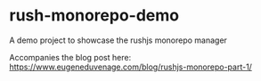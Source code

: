 # rush-monorepo-demo
A demo project to showcase the rushjs monorepo manager

Accompanies the blog post here: https://www.eugeneduvenage.com/blog/rushjs-monorepo-part-1/
